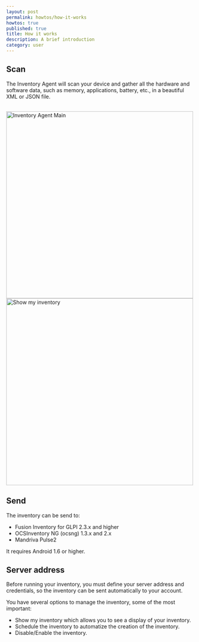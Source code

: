 ```yaml
---
layout: post
permalink: howtos/how-it-works
howtos: true
published: true
title: How it works
description: A brief introduction
category: user
---
```


## Scan

The Inventory Agent will scan your device and gather all the hardware and software data, such as memory, applications, battery, etc., in a beautiful XML or JSON file.

<br />

<div>
<img src="{{ 'images/screenshots/main.png' | absolute_url }}" alt="Inventory Agent Main" height="500">

<img src="{{ 'images/screenshots/show-inventory.png' | absolute_url }}" alt="Show my inventory" height="500">
</div>

## Send

The inventory can be send to:

- Fusion Inventory for GLPI 2.3.x and higher
- OCSInventory NG (ocsng) 1.3.x and 2.x
- Mandriva Pulse2

It requires Android 1.6 or higher.

## Server address

Before running your inventory, you must define your server address and credentials, so the inventory can be sent automatically to your account.

You have several options to manage the inventory, some of the most important:

- Show my inventory which allows you to see a display of your inventory.
- Schedule the inventory to automatize the creation of the inventory.
- Disable/Enable the inventory.
